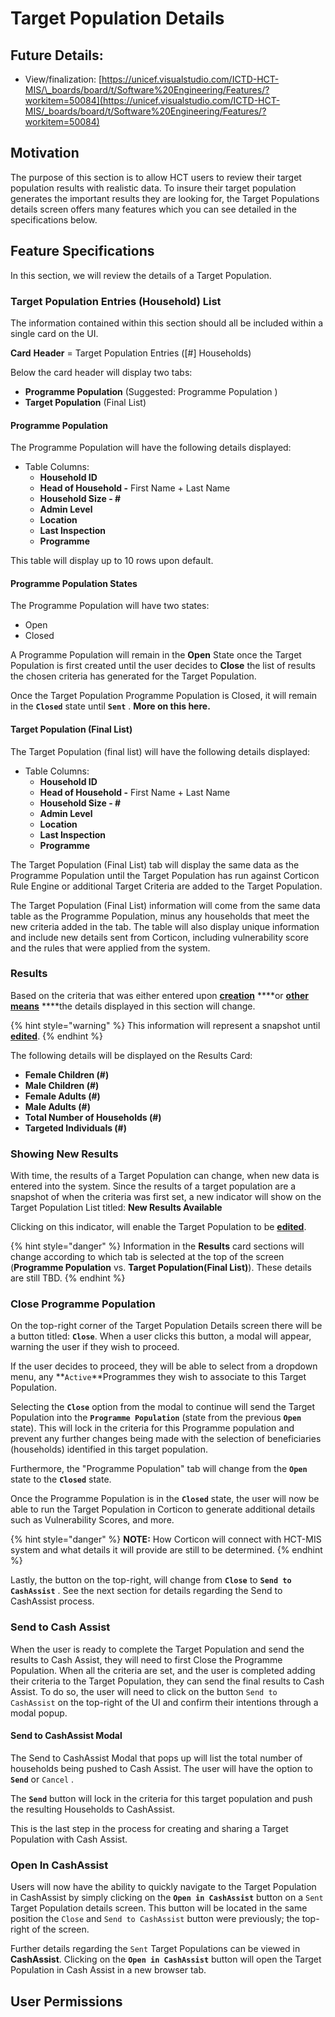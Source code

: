 # Target Population Details

## Future Details: 

* View/finalization: [https://unicef.visualstudio.com/ICTD-HCT-MIS/\_boards/board/t/Software%20Engineering/Features/?workitem=50084](https://unicef.visualstudio.com/ICTD-HCT-MIS/_boards/board/t/Software%20Engineering/Features/?workitem=50084)

## Motivation

The purpose of this section is to allow HCT users to review their target population results with realistic data. To insure their target population generates the important results they are looking for, the Target Populations details screen offers many features which you can see detailed in the specifications below. 

## Feature Specifications

In this section, we will review the details of a Target Population.

### Target Population Entries \(Household\) List

The information contained within this section should all be included within a single card on the UI.

**Card** **Header** = Target Population Entries  \(\[\#\] Households\)

Below the card header will display two tabs:

* **Programme Population** \(Suggested: Programme Population \)
* **Target Population** \(Final List\)

#### **Programme Population**

The Programme Population will have the following details displayed:

* Table Columns:
  * **Household ID**
  * **Head of Household -** First Name + Last Name
  * **Household Size - \#**
  * **Admin Level**
  * **Location**
  * **Last Inspection**
  * **Programme**

This table will display up to 10 rows upon default.

#### Programme Population States

The Programme Population will have two states:

* Open
* Closed

A Programme Population will remain in the **Open** State once the Target Population is first created until the user decides to **Close** the list of results the chosen criteria has generated for the Target Population.

Once the Target Population Programme Population is Closed, it will remain in the **`Closed`** state until **`Sent`** . **More on this here.**

#### Target Population \(Final List\)

The Target Population \(final list\) will have the following details displayed:

* Table Columns:
  * **Household ID**
  * **Head of Household -** First Name + Last Name
  * **Household Size - \#**
  * **Admin Level**
  * **Location**
  * **Last Inspection**
  * **Programme**

The Target Population \(Final List\) tab will display the same data as the Programme Population until the Target Population has run against Corticon Rule Engine or additional Target Criteria are added to the Target Population.

The Target Population \(Final List\) information will come from the same data table as the Programme Population, minus any households that meet the new criteria added in the tab. The table will also display unique information and include new details sent from Corticon, including vulnerability score and the rules that were applied from the system. 



### Results

Based on the criteria that was either entered upon [**creation**](targeting-criteria.md) ****or [**other means**](manage-target-populations-edit-copy-delete.md) ****the details displayed in this section will change. 

{% hint style="warning" %}
This information will represent a snapshot until [**edited**](manage-target-populations-edit-copy-delete.md#editing-criteria).
{% endhint %}

The following details will be displayed on the Results Card:

* **Female Children \(\#\)**
* **Male Children \(\#\)**
* **Female Adults \(\#\)**
* **Male Adults \(\#\)**
* **Total Number of Households \(\#\)**
* **Targeted Individuals \(\#\)**

### Showing New Results

With time, the results of a Target Population can change, when new data is entered into the system. Since the results of a target population are a snapshot of when the criteria was first set, a new indicator will show on the Target Population List titled: **New Results Available**

Clicking on this indicator, will enable the Target Population to be [**edited**](manage-target-populations-edit-copy-delete.md#editing-criteria).

{% hint style="danger" %}
Information in the **Results** card sections will change according to which tab is selected at the top of the screen \(**Programme Population** vs. **Target Population\(Final List\)**\). These details are still TBD.
{% endhint %}



### Close Programme Population

On the top-right corner of the Target Population Details screen there will be a button titled: **`Close`**. When a user clicks this button, a modal will appear, warning the user if they wish to proceed.

If the user decides to proceed, they will be able to select from a dropdown menu, any **`Active`**Programmes they wish to associate to this Target Population.

Selecting the **`Close`** option from the modal to continue will send the Target Population into the **`Programme Population`** \(state from the previous **`Open`** state\). This will lock in the criteria for this Programme population and prevent any further changes being made with the selection of beneficiaries \(households\) identified in this target population. 

Furthermore, the "Programme Population" tab will change from the **`Open`** state to the **`Closed`** state.

Once the Programme Population is in the **`Closed`** state, the user will now be able to run the Target Population in Corticon to generate additional details such as Vulnerability Scores, and more. 

{% hint style="danger" %}
**NOTE:** How Corticon will connect with HCT-MIS system and what details it will provide are still to be determined. 
{% endhint %}

Lastly, the button on the top-right, will change from **`Close`** to **`Send to CashAssist`** . See the next section for details regarding the Send to CashAssist process.

### Send to Cash Assist

When the user is ready to complete the Target Population and send the results to Cash Assist, they will need to first Close the Programme Population. When all the criteria are set, and the user is completed adding their criteria to the Target Population, they can send the final results to Cash Assist. To do so, the user will need to click on the button `Send to CashAssist` on the top-right of the UI and confirm their intentions through a modal popup.

#### Send to CashAssist Modal

The Send to CashAssist Modal that pops up will list the total number of households being pushed to Cash Assist. The user will have the option to **`Send`** or `Cancel` . 

The **`Send`** button will lock in the criteria for this target population and push the resulting Households to CashAssist.

This is the last step in the process for creating and sharing a Target Population with Cash Assist. 

### 

### Open In CashAssist

Users will now have the ability to quickly navigate to the Target Population in CashAssist by simply clicking on the **`Open in CashAssist`** button on a `Sent` Target Population details screen. This button will be located in the same position the `Close` and `Send to CashAssist` button were previously; the top-right of the screen. 

Further details regarding the  `Sent` Target Populations can be viewed in **CashAssist**. Clicking on the **`Open in CashAssist`** button will open the Target Population in Cash Assist in a new browser tab. 

## User Permissions



